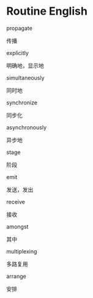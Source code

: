 # Routine English



propagate

传播



explicitly

明确地，显示地



simultaneously

同时地



synchronize

同步化



asynchronously

异步地



stage

阶段



emit

发送，发出



receive

接收



amongst

其中



multiplexing 

多路复用



arrange

安排	

